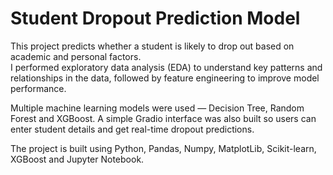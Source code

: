 # Student Dropout Prediction Model

This project predicts whether a student is likely to drop out based on academic and personal factors.  
I performed exploratory data analysis (EDA) to understand key patterns and relationships in the data, followed by feature engineering to improve model performance.  

Multiple machine learning models were used — Decision Tree, Random Forest and XGBoost.
A simple Gradio interface was also built so users can enter student details and get real-time dropout predictions.  

The project is built using Python, Pandas, Numpy, MatplotLib, Scikit-learn, XGBoost and Jupyter Notebook.
